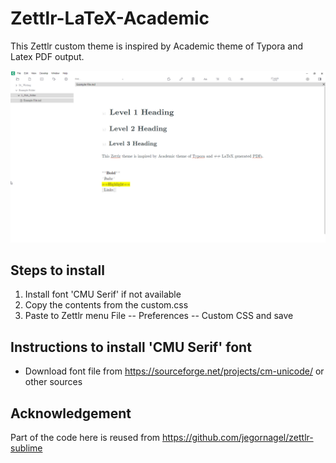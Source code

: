# Zettlr-LaTeX-Academic

This Zettlr custom theme is inspired by Academic theme of Typora and Latex PDF output. 

![](image.png)

## Steps to install
1. Install font 'CMU Serif' if not available
2. Copy the contents from the custom.css
3. Paste to Zettlr menu File -- Preferences -- Custom CSS and save 

## Instructions to install 'CMU Serif' font
- Download font file from https://sourceforge.net/projects/cm-unicode/ or other sources

## Acknowledgement
Part of the code here is reused from https://github.com/jegornagel/zettlr-sublime

